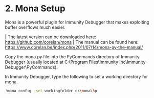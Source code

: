 # 2. Mona Setup

Mona is a powerful plugin for Immunity Debugger that makes exploiting buffer overflows much easier.

\| The latest version can be downloaded here: https://github.com/corelan/mona | The manual can be found here: https://www.corelan.be/index.php/2011/07/14/mona-py-the-manual/

Copy the mona.py file into the PyCommands directory of Immunity Debugger (usually located at C:\Program Files\Immunity Inc\Immunity Debugger\PyCommands).

In Immunity Debugger, type the following to set a working directory for mona.

```bash
!mona config -set workingfolder c:\mona\%p
```
